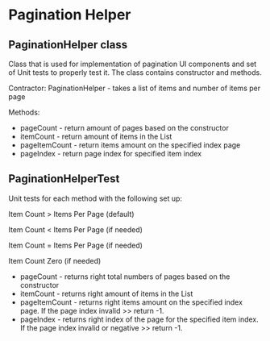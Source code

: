 # Pagination Helper

## PaginationHelper class 

Class that is used for implementation of pagination UI components and set of Unit tests to properly test it.
The class contains constructor and methods.

Contractor:
PaginationHelper - takes a list of items and number of items per page

Methods:

- pageCount - return amount of pages based on the constructor
- itemCount - return amount of items in the List
- pageItemCount - return items amount on the specified index page
- pageIndex - return page index for specified item index 


## PaginationHelperTest 
Unit tests for each method with the following set up:

Item Count > Items Per Page (default)

Item Count < Items Per Page (if needed)

Item Count = Items Per Page (if needed)

Item Count Zero (if needed)


- pageCount - returns right total numbers of pages based on the constructor
- itemCount - returns right amount of items in the List
- pageItemCount - returns right items amount on the specified index page. If the page index invalid >> return -1.
- pageIndex - returns right index of the page for the specified item index. If the page index invalid or negative >> return -1.


